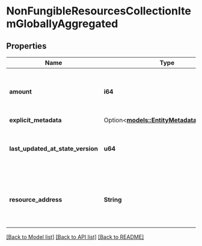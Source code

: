 # NonFungibleResourcesCollectionItemGloballyAggregated

## Properties

Name | Type | Description | Notes
------------ | ------------- | ------------- | -------------
**amount** | **i64** | The total amount of non-fungible IDs across all vaults. | 
**explicit_metadata** | Option<[**models::EntityMetadataCollection**](EntityMetadataCollection.md)> |  | [optional]
**last_updated_at_state_version** | **u64** | The most recent state version underlying object was modified at. | 
**resource_address** | **String** | Bech32m-encoded human readable version of the address. | 

[[Back to Model list]](../README.md#documentation-for-models) [[Back to API list]](../README.md#documentation-for-api-endpoints) [[Back to README]](../README.md)


